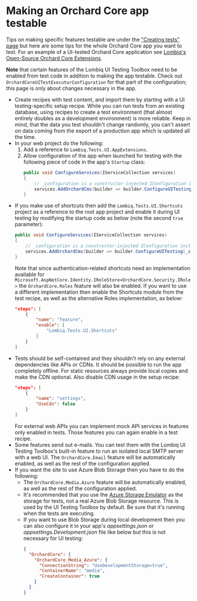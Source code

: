 # Making an Orchard Core app testable



Tips on making specific features testable are under the ["Creating tests" page](CreatingTests.md) but here are some tips for the whole Orchard Core app you want to test. For an example of a UI-tested Orchard Core application see [Lombiq's Open-Source Orchard Core Extensions](https://github.com/Lombiq/Open-Source-Orchard-Core-Extensions).

**Note** that certain features of the Lombiq UI Testing Toolbox need to be enabled from test code in addition to making the app testable. Check out `OrchardCoreUITestExecutorConfiguration` for that part of the configuration; this page is only about changes necessary in the app.

- Create recipes with test content, and import them by starting with a UI testing-specific setup recipe. While you can run tests from an existing database, using recipes to create a test environment (that almost entirely doubles as a development environment) is more reliable. Keep in mind, that the data you test shouldn't change randomly, you can't assert on data coming from the export of a production app which is updated all the time.
- In your web project do the following:
  1. Add a reference to `Lombiq.Tests.UI.AppExtensions`.
  2. Allow configuration of the app when launched for testing with the following piece of code in the app's `Startup` class:
        ```csharp
        public void ConfigureServices(IServiceCollection services)
        {
            // _configuration is a constructor-injected IConfiguration instance.
            services.AddOrchardCms(builder => builder.ConfigureUITesting(_configuration));
        }
        ``` 
- If you make use of shortcuts then add the `Lombiq.Tests.UI.Shortcuts` project as a reference to the root app project and enable it during UI testing by modifying the startup code as below (note the second `true` parameter):
    ```csharp
    public void ConfigureServices(IServiceCollection services)
    {
        // _configuration is a constructor-injected IConfiguration instance.
        services.AddOrchardCms(builder => builder.ConfigureUITesting(_configuration, true));
    }
    ``` 
  Note that since authentication-related shortcuts need an implementation available for `Microsoft.AspNetCore.Identity.IRoleStore<OrchardCore.Security.IRole>` the `OrchardCore.Roles` feature will also be enabled. If you want to use a different implementation then enable the Shortcuts module from the test recipe, as well as the alternative Roles implementation, as below:
    ```json
    "steps": [
        {
            "name": "feature",
            "enable": [
                "Lombiq.Tests.UI.Shortcuts"
            ]
        }
    ]
    ```
- Tests should be self-contained and they shouldn't rely on any external dependencies like APIs or CDNs. It should be possible to run the app completely offline. For static resources always provide local copies and make the CDN optional. Also disable CDN usage in the setup recipe:
    ```json
    "steps": [
        {
            "name": "settings",
            "UseCdn": false
        }
    ]
    ```
  For external web APIs you can implement mock API services in features only enabled in tests. Those features you can again enable in a test recipe.
- Some features send out e-mails. You can test them with the Lombiq UI Testing Toolbox's built-in feature to run an isolated local SMTP server with a web UI. The `OrchardCore.Email` feature will be automatically enabled, as well as the rest of the configuration applied.
- If you want the site to use Azure Blob Storage then you have to do the following:
  - The `OrchardCore.Media.Azure` feature will be automatically enabled, as well as the rest of the configuration applied.
  - It's recommended that you use the [Azure Storage Emulator](https://docs.microsoft.com/en-us/azure/storage/common/storage-use-emulator) as the storage for tests, not a real Azure Blob Storage resource. This is used by the UI Testing Toolbox by default. Be sure that it's running when the tests are executing.
  - If you want to use Blob Storage during local development then you can also configure it in your app's _appsettings.json_ or _appsettings.Development.json_ file like below but this is not necessary for UI testing:
    ```json
    {
      "OrchardCore": {
        "OrchardCore_Media_Azure": {
          "ConnectionString": "UseDevelopmentStorage=true",
          "ContainerName": "media",
          "CreateContainer": true
        }
      }
    }
    ```
